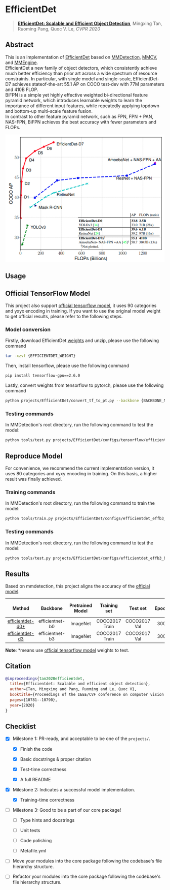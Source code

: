 # EfficientDet

> [**EfficientDet: Scalable and Efficient Object Detection**](https://arxiv.org/pdf/1911.09070.pdf),
> Mingxing Tan, Ruoming Pang, Quoc V. Le,
> *CVPR 2020*

## Abstract

This is an implementation of [EfficientDet](https://github.com/google/automl) based on [MMDetection](https://github.com/open-mmlab/mmdetection/tree/3.x), [MMCV](https://github.com/open-mmlab/mmcv), and [MMEngine](https://github.com/open-mmlab/mmengine).
<br>
EfficientDet a new family of object detectors, which consistently achieve much better efficiency than prior art across a wide
spectrum of resource constraints.
In particular, with single model and single-scale, EfficientDet-D7 achieves stateof-the-art 55.1 AP on COCO test-dev with 77M parameters and 410B FLOP.
<br>
BiFPN is a simple yet highly effective weighted bi-directional feature pyramid network, which introduces learnable weights to learn the importance of different input features, while repeatedly applying topdown and bottom-up multi-scale feature fusion.
<br>
In contrast to other feature pyramid network, such as FPN, FPN + PAN, NAS-FPN, BiFPN achieves  the best accuracy with fewer parameters and FLOPs.

<div align="center">
<img src="https://github.com/zwhus/pictures/raw/main/Screenshot%20from%202023-01-31%2010-38-51.png">
</div>

## Usage

## Official TensorFlow Model

This project also support [official tensorflow model](https://github.com/google/automl), it uses 90 categories and yxyx encoding in training. If you want to use the original model weight to get official results, please refer to the following steps.

### Model conversion

Firstly, download EfficientDet [weights](https://github.com/google/automl/tree/master/efficientdet) and unzip,  please use the following command

```bash
tar -xzvf {EFFICIENTDET_WEIGHT}
```

Then, install tensorflow, please use the following command

```bash
pip install tensorflow-gpu==2.6.0
```

Lastly, convert weights from tensorflow to pytorch, please use the following command

```bash
python projects/EfficientDet/convert_tf_to_pt.py --backbone {BACKBONE_NAME} --tensorflow_weight {TENSORFLOW_WEIGHT_PATH} --out_weight {OUT_PATH}
```

### Testing commands

In MMDetection's root directory, run the following command to test the model:

```bash
python tools/test.py projects/EfficientDet/configs/tensorflow/efficientdet_effb0_bifpn_8xb16-crop512-300e_coco_tf.py ${CHECKPOINT_PATH}
```

## Reproduce Model

For convenience, we recommend the current implementation version, it uses 80 categories and xyxy encoding in training. On this basis, a higher result was finally achieved.

### Training commands

In MMDetection's root directory, run the following command to train the model:

```bash
python tools/train.py projects/EfficientDet/configs/efficientdet_effb3_bifpn_8xb16-crop896-300e_coco.py
```

### Testing commands

In MMDetection's root directory, run the following command to test the model:

```bash
python tools/test.py projects/EfficientDet/configs/efficientdet_effb3_bifpn_8xb16-crop896-300e_coco.py ${CHECKPOINT_PATH}
```

## Results

Based on mmdetection, this project aligns the accuracy of the [official model](https://github.com/google/automl).

|                                                        Method                                                        |    Backbone     | Pretrained Model |  Training set  |   Test set   | Epoch | Val Box AP | Official AP | Download |
| :------------------------------------------------------------------------------------------------------------------: | :-------------: | :--------------: | :------------: | :----------: | :---: | :--------: | :---------: | :------: |
| [efficientdet-d0\*](projects/EfficientDet/configs/tensorflow/efficientdet_effb0_bifpn_8xb16-crop512-300e_coco_tf.py) | efficientnet-b0 |     ImageNet     | COCO2017 Train | COCO2017 Val |  300  |    34.4    |    34.3     |          |
|         [efficientdet-d3](projects/EfficientDet/configs/efficientdet_effb3_bifpn_8xb16-crop896-300e_coco.py)         | efficientnet-b3 |     ImageNet     | COCO2017 Train | COCO2017 Val |  300  |    47.2    |    46.8     | model()  |

**Note**:
\*means use [official tensorflow model](https://github.com/google/automl) weights to test.

## Citation

```BibTeX
@inproceedings{tan2020efficientdet,
  title={Efficientdet: Scalable and efficient object detection},
  author={Tan, Mingxing and Pang, Ruoming and Le, Quoc V},
  booktitle={Proceedings of the IEEE/CVF conference on computer vision and pattern recognition},
  pages={10781--10790},
  year={2020}
}
```

## Checklist

<!-- Here is a checklist illustrating a usual development workflow of a successful project, and also serves as an overview of this project's progress. The PIC (person in charge) or contributors of this project should check all the items that they believe have been finished, which will further be verified by codebase maintainers via a PR.
OpenMMLab's maintainer will review the code to ensure the project's quality. Reaching the first milestone means that this project suffices the minimum requirement of being merged into 'projects/'. But this project is only eligible to become a part of the core package upon attaining the last milestone.
Note that keeping this section up-to-date is crucial not only for this project's developers but the entire community, since there might be some other contributors joining this project and deciding their starting point from this list. It also helps maintainers accurately estimate time and effort on further code polishing, if needed.
A project does not necessarily have to be finished in a single PR, but it's essential for the project to at least reach the first milestone in its very first PR. -->

- [x] Milestone 1: PR-ready, and acceptable to be one of the `projects/`.

  - [x] Finish the code

    <!-- The code's design shall follow existing interfaces and convention. For example, each model component should be registered into `mmdet.registry.MODELS` and configurable via a config file. -->

  - [x] Basic docstrings & proper citation

    <!-- Each major object should contain a docstring, describing its functionality and arguments. If you have adapted the code from other open-source projects, don't forget to cite the source project in docstring and make sure your behavior is not against its license. Typically, we do not accept any code snippet under GPL license. [A Short Guide to Open Source Licenses](https://medium.com/nationwide-technology/a-short-guide-to-open-source-licenses-cf5b1c329edd) -->

  - [x] Test-time correctness

    <!-- If you are reproducing the result from a paper, make sure your model's inference-time performance matches that in the original paper. The weights usually could be obtained by simply renaming the keys in the official pre-trained weights. This test could be skipped though, if you are able to prove the training-time correctness and check the second milestone. -->

  - [x] A full README

    <!-- As this template does. -->

- [x] Milestone 2: Indicates a successful model implementation.

  - [x] Training-time correctness

    <!-- If you are reproducing the result from a paper, checking this item means that you should have trained your model from scratch based on the original paper's specification and verified that the final result matches the report within a minor error range. -->

- [ ] Milestone 3: Good to be a part of our core package!

  - [ ] Type hints and docstrings

    <!-- Ideally *all* the methods should have [type hints](https://www.pythontutorial.net/python-basics/python-type-hints/) and [docstrings](https://google.github.io/styleguide/pyguide.html#381-docstrings). [Example](https://github.com/open-mmlab/mmdetection/blob/5b0d5b40d5c6cfda906db7464ca22cbd4396728a/mmdet/datasets/transforms/transforms.py#L41-L169) -->

  - [ ] Unit tests

    <!-- Unit tests for each module are required. [Example](https://github.com/open-mmlab/mmdetection/blob/5b0d5b40d5c6cfda906db7464ca22cbd4396728a/tests/test_datasets/test_transforms/test_transforms.py#L35-L88) -->

  - [ ] Code polishing

    <!-- Refactor your code according to reviewer's comment. -->

  - [ ] Metafile.yml

    <!-- It will be parsed by MIM and Inferencer. [Example](https://github.com/open-mmlab/mmdetection/blob/3.x/configs/faster_rcnn/metafile.yml) -->

- [ ] Move your modules into the core package following the codebase's file hierarchy structure.

  <!-- In particular, you may have to refactor this README into a standard one. [Example](https://github.com/open-mmlab/mmdetection/blob/3.x/configs/faster_rcnn/README.md) -->

- [ ] Refactor your modules into the core package following the codebase's file hierarchy structure.

